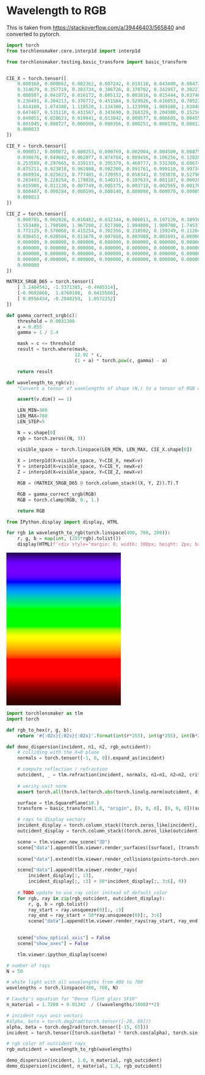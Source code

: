 # Wavelength to RGB

This is taken from https://stackoverflow.com/a/39446403/565840 and converted to pytorch.


```python
import torch
from torchlensmaker.core.interp1d import interp1d

from torchlensmaker.testing.basic_transform import basic_transform


CIE_X = torch.tensor([
    0.000160, 0.000662, 0.002362, 0.007242, 0.019110, 0.043400, 0.084736, 0.140638, 0.204492, 0.264737,
    0.314679, 0.357719, 0.383734, 0.386726, 0.370702, 0.342957, 0.302273, 0.254085, 0.195618, 0.132349,
    0.080507, 0.041072, 0.016172, 0.005132, 0.003816, 0.015444, 0.037465, 0.071358, 0.117749, 0.172953,
    0.236491, 0.304213, 0.376772, 0.451584, 0.529826, 0.616053, 0.705224, 0.793832, 0.878655, 0.951162,
    1.014160, 1.074300, 1.118520, 1.134300, 1.123990, 1.089100, 1.030480, 0.950740, 0.856297, 0.754930,
    0.647467, 0.535110, 0.431567, 0.343690, 0.268329, 0.204300, 0.152568, 0.112210, 0.081261, 0.057930,
    0.040851, 0.028623, 0.019941, 0.013842, 0.009577, 0.006605, 0.004553, 0.003145, 0.002175, 0.001506,
    0.001045, 0.000727, 0.000508, 0.000356, 0.000251, 0.000178, 0.000126, 0.000090, 0.000065, 0.000046,
    0.000033
])

CIE_Y = torch.tensor([
    0.000017, 0.000072, 0.000253, 0.000769, 0.002004, 0.004509, 0.008756, 0.014456, 0.021391, 0.029497,
    0.038676, 0.049602, 0.062077, 0.074704, 0.089456, 0.106256, 0.128201, 0.152761, 0.185190, 0.219940,
    0.253589, 0.297665, 0.339133, 0.395379, 0.460777, 0.531360, 0.606741, 0.685660, 0.761757, 0.823330,
    0.875211, 0.923810, 0.961988, 0.982200, 0.991761, 0.999110, 0.997340, 0.982380, 0.955552, 0.915175,
    0.868934, 0.825623, 0.777405, 0.720353, 0.658341, 0.593878, 0.527963, 0.461834, 0.398057, 0.339554,
    0.283493, 0.228254, 0.179828, 0.140211, 0.107633, 0.081187, 0.060281, 0.044096, 0.031800, 0.022602,
    0.015905, 0.011130, 0.007749, 0.005375, 0.003718, 0.002565, 0.001768, 0.001222, 0.000846, 0.000586,
    0.000407, 0.000284, 0.000199, 0.000140, 0.000098, 0.000070, 0.000050, 0.000036, 0.000025, 0.000018,
    0.000013
])

CIE_Z = torch.tensor([
    0.000705, 0.002928, 0.010482, 0.032344, 0.086011, 0.197120, 0.389366, 0.656760, 0.972542, 1.282500,
    1.553480, 1.798500, 1.967280, 2.027300, 1.994800, 1.900700, 1.745370, 1.554900, 1.317560, 1.030200,
    0.772125, 0.570060, 0.415254, 0.302356, 0.218502, 0.159249, 0.112044, 0.082248, 0.060709, 0.043050,
    0.030451, 0.020584, 0.013676, 0.007918, 0.003988, 0.001091, 0.000000, 0.000000, 0.000000, 0.000000,
    0.000000, 0.000000, 0.000000, 0.000000, 0.000000, 0.000000, 0.000000, 0.000000, 0.000000, 0.000000,
    0.000000, 0.000000, 0.000000, 0.000000, 0.000000, 0.000000, 0.000000, 0.000000, 0.000000, 0.000000,
    0.000000, 0.000000, 0.000000, 0.000000, 0.000000, 0.000000, 0.000000, 0.000000, 0.000000, 0.000000,
    0.000000, 0.000000, 0.000000, 0.000000, 0.000000, 0.000000, 0.000000, 0.000000, 0.000000, 0.000000,
    0.000000
])

MATRIX_SRGB_D65 = torch.tensor([
    [ 3.2404542, -1.5371385, -0.4985314],
    [-0.9692660,  1.8760108,  0.0415560],
    [ 0.0556434, -0.2040259,  1.0572252]
])

def gamma_correct_srgb(c):
    threshold = 0.0031308
    a = 0.055
    gamma = 1 / 2.4

    mask = c <= threshold
    result = torch.where(mask, 
                         12.92 * c, 
                         (1 + a) * torch.pow(c, gamma) - a)

    return result

def wavelength_to_rgb(v):
    "Convert a tensor of wavelengths of shape (N,) to a tensor of RGB colors of shape (N, 3)"

    assert(v.dim() == 1)

    LEN_MIN=380
    LEN_MAX=780
    LEN_STEP=5

    N = v.shape[0]
    rgb = torch.zeros((N, 3))

    visible_space = torch.linspace(LEN_MIN, LEN_MAX, CIE_X.shape[0])
    
    X = interp1d(X=visible_space, Y=CIE_X, newX=v)
    Y = interp1d(X=visible_space, Y=CIE_Y, newX=v)
    Z = interp1d(X=visible_space, Y=CIE_Z, newX=v)

    RGB = (MATRIX_SRGB_D65 @ torch.column_stack((X, Y, Z)).T).T

    RGB = gamma_correct_srgb(RGB)
    RGB = torch.clamp(RGB, 0., 1.)

    return RGB

```


```python
from IPython.display import display, HTML

for rgb in wavelength_to_rgb(torch.linspace(400, 700, 200)):
    r, g, b = map(int, (255*rgb).tolist())
    display(HTML(f'<div style="margin: 0; width: 300px; height: 2px; background: rgb({r} {g} {b})"></div>'))
```


<div style="margin: 0; width: 300px; height: 2px; background: rgb(33 0 85)"></div>



<div style="margin: 0; width: 300px; height: 2px; background: rgb(40 0 99)"></div>



<div style="margin: 0; width: 300px; height: 2px; background: rgb(46 0 112)"></div>



<div style="margin: 0; width: 300px; height: 2px; background: rgb(51 0 123)"></div>



<div style="margin: 0; width: 300px; height: 2px; background: rgb(57 0 137)"></div>



<div style="margin: 0; width: 300px; height: 2px; background: rgb(64 0 151)"></div>



<div style="margin: 0; width: 300px; height: 2px; background: rgb(69 0 164)"></div>



<div style="margin: 0; width: 300px; height: 2px; background: rgb(75 0 178)"></div>



<div style="margin: 0; width: 300px; height: 2px; background: rgb(81 0 192)"></div>



<div style="margin: 0; width: 300px; height: 2px; background: rgb(86 0 206)"></div>



<div style="margin: 0; width: 300px; height: 2px; background: rgb(91 0 218)"></div>



<div style="margin: 0; width: 300px; height: 2px; background: rgb(96 0 231)"></div>



<div style="margin: 0; width: 300px; height: 2px; background: rgb(100 0 244)"></div>



<div style="margin: 0; width: 300px; height: 2px; background: rgb(105 0 255)"></div>



<div style="margin: 0; width: 300px; height: 2px; background: rgb(108 0 255)"></div>



<div style="margin: 0; width: 300px; height: 2px; background: rgb(111 0 255)"></div>



<div style="margin: 0; width: 300px; height: 2px; background: rgb(113 0 255)"></div>



<div style="margin: 0; width: 300px; height: 2px; background: rgb(116 0 255)"></div>



<div style="margin: 0; width: 300px; height: 2px; background: rgb(117 0 255)"></div>



<div style="margin: 0; width: 300px; height: 2px; background: rgb(118 0 255)"></div>



<div style="margin: 0; width: 300px; height: 2px; background: rgb(119 0 255)"></div>



<div style="margin: 0; width: 300px; height: 2px; background: rgb(119 0 255)"></div>



<div style="margin: 0; width: 300px; height: 2px; background: rgb(119 0 255)"></div>



<div style="margin: 0; width: 300px; height: 2px; background: rgb(119 0 255)"></div>



<div style="margin: 0; width: 300px; height: 2px; background: rgb(118 0 255)"></div>



<div style="margin: 0; width: 300px; height: 2px; background: rgb(116 0 255)"></div>



<div style="margin: 0; width: 300px; height: 2px; background: rgb(114 0 255)"></div>



<div style="margin: 0; width: 300px; height: 2px; background: rgb(111 0 255)"></div>



<div style="margin: 0; width: 300px; height: 2px; background: rgb(107 0 255)"></div>



<div style="margin: 0; width: 300px; height: 2px; background: rgb(103 0 255)"></div>



<div style="margin: 0; width: 300px; height: 2px; background: rgb(99 0 255)"></div>



<div style="margin: 0; width: 300px; height: 2px; background: rgb(92 0 255)"></div>



<div style="margin: 0; width: 300px; height: 2px; background: rgb(84 0 255)"></div>



<div style="margin: 0; width: 300px; height: 2px; background: rgb(75 0 255)"></div>



<div style="margin: 0; width: 300px; height: 2px; background: rgb(64 0 255)"></div>



<div style="margin: 0; width: 300px; height: 2px; background: rgb(49 0 255)"></div>



<div style="margin: 0; width: 300px; height: 2px; background: rgb(26 0 255)"></div>



<div style="margin: 0; width: 300px; height: 2px; background: rgb(0 0 255)"></div>



<div style="margin: 0; width: 300px; height: 2px; background: rgb(0 0 255)"></div>



<div style="margin: 0; width: 300px; height: 2px; background: rgb(0 7 255)"></div>



<div style="margin: 0; width: 300px; height: 2px; background: rgb(0 43 255)"></div>



<div style="margin: 0; width: 300px; height: 2px; background: rgb(0 63 255)"></div>



<div style="margin: 0; width: 300px; height: 2px; background: rgb(0 78 255)"></div>



<div style="margin: 0; width: 300px; height: 2px; background: rgb(0 89 255)"></div>



<div style="margin: 0; width: 300px; height: 2px; background: rgb(0 102 255)"></div>



<div style="margin: 0; width: 300px; height: 2px; background: rgb(0 113 255)"></div>



<div style="margin: 0; width: 300px; height: 2px; background: rgb(0 123 255)"></div>



<div style="margin: 0; width: 300px; height: 2px; background: rgb(0 132 255)"></div>



<div style="margin: 0; width: 300px; height: 2px; background: rgb(0 141 255)"></div>



<div style="margin: 0; width: 300px; height: 2px; background: rgb(0 149 255)"></div>



<div style="margin: 0; width: 300px; height: 2px; background: rgb(0 156 255)"></div>



<div style="margin: 0; width: 300px; height: 2px; background: rgb(0 162 248)"></div>



<div style="margin: 0; width: 300px; height: 2px; background: rgb(0 169 238)"></div>



<div style="margin: 0; width: 300px; height: 2px; background: rgb(0 174 227)"></div>



<div style="margin: 0; width: 300px; height: 2px; background: rgb(0 180 218)"></div>



<div style="margin: 0; width: 300px; height: 2px; background: rgb(0 186 209)"></div>



<div style="margin: 0; width: 300px; height: 2px; background: rgb(0 192 198)"></div>



<div style="margin: 0; width: 300px; height: 2px; background: rgb(0 197 189)"></div>



<div style="margin: 0; width: 300px; height: 2px; background: rgb(0 201 180)"></div>



<div style="margin: 0; width: 300px; height: 2px; background: rgb(0 206 171)"></div>



<div style="margin: 0; width: 300px; height: 2px; background: rgb(0 210 161)"></div>



<div style="margin: 0; width: 300px; height: 2px; background: rgb(0 215 153)"></div>



<div style="margin: 0; width: 300px; height: 2px; background: rgb(0 219 144)"></div>



<div style="margin: 0; width: 300px; height: 2px; background: rgb(0 224 134)"></div>



<div style="margin: 0; width: 300px; height: 2px; background: rgb(0 229 126)"></div>



<div style="margin: 0; width: 300px; height: 2px; background: rgb(0 233 117)"></div>



<div style="margin: 0; width: 300px; height: 2px; background: rgb(0 238 107)"></div>



<div style="margin: 0; width: 300px; height: 2px; background: rgb(0 242 97)"></div>



<div style="margin: 0; width: 300px; height: 2px; background: rgb(0 246 88)"></div>



<div style="margin: 0; width: 300px; height: 2px; background: rgb(0 251 77)"></div>



<div style="margin: 0; width: 300px; height: 2px; background: rgb(0 255 65)"></div>



<div style="margin: 0; width: 300px; height: 2px; background: rgb(0 255 52)"></div>



<div style="margin: 0; width: 300px; height: 2px; background: rgb(0 255 33)"></div>



<div style="margin: 0; width: 300px; height: 2px; background: rgb(0 255 0)"></div>



<div style="margin: 0; width: 300px; height: 2px; background: rgb(0 255 0)"></div>



<div style="margin: 0; width: 300px; height: 2px; background: rgb(0 255 0)"></div>



<div style="margin: 0; width: 300px; height: 2px; background: rgb(0 255 0)"></div>



<div style="margin: 0; width: 300px; height: 2px; background: rgb(0 255 0)"></div>



<div style="margin: 0; width: 300px; height: 2px; background: rgb(0 255 0)"></div>



<div style="margin: 0; width: 300px; height: 2px; background: rgb(0 255 0)"></div>



<div style="margin: 0; width: 300px; height: 2px; background: rgb(0 255 0)"></div>



<div style="margin: 0; width: 300px; height: 2px; background: rgb(0 255 0)"></div>



<div style="margin: 0; width: 300px; height: 2px; background: rgb(0 255 0)"></div>



<div style="margin: 0; width: 300px; height: 2px; background: rgb(0 255 0)"></div>



<div style="margin: 0; width: 300px; height: 2px; background: rgb(0 255 0)"></div>



<div style="margin: 0; width: 300px; height: 2px; background: rgb(0 255 0)"></div>



<div style="margin: 0; width: 300px; height: 2px; background: rgb(0 255 0)"></div>



<div style="margin: 0; width: 300px; height: 2px; background: rgb(0 255 0)"></div>



<div style="margin: 0; width: 300px; height: 2px; background: rgb(0 255 0)"></div>



<div style="margin: 0; width: 300px; height: 2px; background: rgb(0 255 0)"></div>



<div style="margin: 0; width: 300px; height: 2px; background: rgb(0 255 0)"></div>



<div style="margin: 0; width: 300px; height: 2px; background: rgb(0 255 0)"></div>



<div style="margin: 0; width: 300px; height: 2px; background: rgb(0 255 0)"></div>



<div style="margin: 0; width: 300px; height: 2px; background: rgb(0 255 0)"></div>



<div style="margin: 0; width: 300px; height: 2px; background: rgb(0 255 0)"></div>



<div style="margin: 0; width: 300px; height: 2px; background: rgb(0 255 0)"></div>



<div style="margin: 0; width: 300px; height: 2px; background: rgb(0 255 0)"></div>



<div style="margin: 0; width: 300px; height: 2px; background: rgb(23 255 0)"></div>



<div style="margin: 0; width: 300px; height: 2px; background: rgb(80 255 0)"></div>



<div style="margin: 0; width: 300px; height: 2px; background: rgb(109 255 0)"></div>



<div style="margin: 0; width: 300px; height: 2px; background: rgb(132 255 0)"></div>



<div style="margin: 0; width: 300px; height: 2px; background: rgb(151 255 0)"></div>



<div style="margin: 0; width: 300px; height: 2px; background: rgb(168 255 0)"></div>



<div style="margin: 0; width: 300px; height: 2px; background: rgb(183 255 0)"></div>



<div style="margin: 0; width: 300px; height: 2px; background: rgb(197 255 0)"></div>



<div style="margin: 0; width: 300px; height: 2px; background: rgb(211 255 0)"></div>



<div style="margin: 0; width: 300px; height: 2px; background: rgb(223 255 0)"></div>



<div style="margin: 0; width: 300px; height: 2px; background: rgb(235 255 0)"></div>



<div style="margin: 0; width: 300px; height: 2px; background: rgb(246 255 0)"></div>



<div style="margin: 0; width: 300px; height: 2px; background: rgb(255 255 0)"></div>



<div style="margin: 0; width: 300px; height: 2px; background: rgb(255 255 0)"></div>



<div style="margin: 0; width: 300px; height: 2px; background: rgb(255 255 0)"></div>



<div style="margin: 0; width: 300px; height: 2px; background: rgb(255 251 0)"></div>



<div style="margin: 0; width: 300px; height: 2px; background: rgb(255 247 0)"></div>



<div style="margin: 0; width: 300px; height: 2px; background: rgb(255 241 0)"></div>



<div style="margin: 0; width: 300px; height: 2px; background: rgb(255 236 0)"></div>



<div style="margin: 0; width: 300px; height: 2px; background: rgb(255 230 0)"></div>



<div style="margin: 0; width: 300px; height: 2px; background: rgb(255 225 0)"></div>



<div style="margin: 0; width: 300px; height: 2px; background: rgb(255 219 0)"></div>



<div style="margin: 0; width: 300px; height: 2px; background: rgb(255 212 0)"></div>



<div style="margin: 0; width: 300px; height: 2px; background: rgb(255 206 0)"></div>



<div style="margin: 0; width: 300px; height: 2px; background: rgb(255 200 0)"></div>



<div style="margin: 0; width: 300px; height: 2px; background: rgb(255 193 0)"></div>



<div style="margin: 0; width: 300px; height: 2px; background: rgb(255 186 0)"></div>



<div style="margin: 0; width: 300px; height: 2px; background: rgb(255 179 0)"></div>



<div style="margin: 0; width: 300px; height: 2px; background: rgb(255 172 0)"></div>



<div style="margin: 0; width: 300px; height: 2px; background: rgb(255 164 0)"></div>



<div style="margin: 0; width: 300px; height: 2px; background: rgb(255 157 0)"></div>



<div style="margin: 0; width: 300px; height: 2px; background: rgb(255 149 0)"></div>



<div style="margin: 0; width: 300px; height: 2px; background: rgb(255 140 0)"></div>



<div style="margin: 0; width: 300px; height: 2px; background: rgb(255 132 0)"></div>



<div style="margin: 0; width: 300px; height: 2px; background: rgb(255 123 0)"></div>



<div style="margin: 0; width: 300px; height: 2px; background: rgb(255 113 0)"></div>



<div style="margin: 0; width: 300px; height: 2px; background: rgb(255 103 0)"></div>



<div style="margin: 0; width: 300px; height: 2px; background: rgb(255 93 0)"></div>



<div style="margin: 0; width: 300px; height: 2px; background: rgb(255 81 0)"></div>



<div style="margin: 0; width: 300px; height: 2px; background: rgb(255 68 0)"></div>



<div style="margin: 0; width: 300px; height: 2px; background: rgb(255 54 0)"></div>



<div style="margin: 0; width: 300px; height: 2px; background: rgb(255 36 0)"></div>



<div style="margin: 0; width: 300px; height: 2px; background: rgb(255 0 0)"></div>



<div style="margin: 0; width: 300px; height: 2px; background: rgb(255 0 0)"></div>



<div style="margin: 0; width: 300px; height: 2px; background: rgb(255 0 0)"></div>



<div style="margin: 0; width: 300px; height: 2px; background: rgb(255 0 0)"></div>



<div style="margin: 0; width: 300px; height: 2px; background: rgb(255 0 0)"></div>



<div style="margin: 0; width: 300px; height: 2px; background: rgb(255 0 0)"></div>



<div style="margin: 0; width: 300px; height: 2px; background: rgb(255 0 0)"></div>



<div style="margin: 0; width: 300px; height: 2px; background: rgb(255 0 0)"></div>



<div style="margin: 0; width: 300px; height: 2px; background: rgb(255 0 0)"></div>



<div style="margin: 0; width: 300px; height: 2px; background: rgb(255 0 0)"></div>



<div style="margin: 0; width: 300px; height: 2px; background: rgb(255 0 0)"></div>



<div style="margin: 0; width: 300px; height: 2px; background: rgb(255 0 0)"></div>



<div style="margin: 0; width: 300px; height: 2px; background: rgb(255 0 0)"></div>



<div style="margin: 0; width: 300px; height: 2px; background: rgb(255 0 0)"></div>



<div style="margin: 0; width: 300px; height: 2px; background: rgb(255 0 0)"></div>



<div style="margin: 0; width: 300px; height: 2px; background: rgb(255 0 0)"></div>



<div style="margin: 0; width: 300px; height: 2px; background: rgb(255 0 0)"></div>



<div style="margin: 0; width: 300px; height: 2px; background: rgb(255 0 0)"></div>



<div style="margin: 0; width: 300px; height: 2px; background: rgb(255 0 0)"></div>



<div style="margin: 0; width: 300px; height: 2px; background: rgb(255 0 0)"></div>



<div style="margin: 0; width: 300px; height: 2px; background: rgb(255 0 0)"></div>



<div style="margin: 0; width: 300px; height: 2px; background: rgb(255 0 0)"></div>



<div style="margin: 0; width: 300px; height: 2px; background: rgb(255 0 0)"></div>



<div style="margin: 0; width: 300px; height: 2px; background: rgb(247 0 0)"></div>



<div style="margin: 0; width: 300px; height: 2px; background: rgb(239 0 0)"></div>



<div style="margin: 0; width: 300px; height: 2px; background: rgb(232 0 0)"></div>



<div style="margin: 0; width: 300px; height: 2px; background: rgb(224 0 0)"></div>



<div style="margin: 0; width: 300px; height: 2px; background: rgb(217 0 0)"></div>



<div style="margin: 0; width: 300px; height: 2px; background: rgb(210 0 0)"></div>



<div style="margin: 0; width: 300px; height: 2px; background: rgb(202 0 0)"></div>



<div style="margin: 0; width: 300px; height: 2px; background: rgb(194 0 0)"></div>



<div style="margin: 0; width: 300px; height: 2px; background: rgb(187 0 0)"></div>



<div style="margin: 0; width: 300px; height: 2px; background: rgb(180 0 0)"></div>



<div style="margin: 0; width: 300px; height: 2px; background: rgb(173 0 0)"></div>



<div style="margin: 0; width: 300px; height: 2px; background: rgb(166 0 0)"></div>



<div style="margin: 0; width: 300px; height: 2px; background: rgb(160 0 0)"></div>



<div style="margin: 0; width: 300px; height: 2px; background: rgb(153 0 0)"></div>



<div style="margin: 0; width: 300px; height: 2px; background: rgb(146 0 0)"></div>



<div style="margin: 0; width: 300px; height: 2px; background: rgb(140 0 0)"></div>



<div style="margin: 0; width: 300px; height: 2px; background: rgb(134 0 0)"></div>



<div style="margin: 0; width: 300px; height: 2px; background: rgb(128 0 0)"></div>



<div style="margin: 0; width: 300px; height: 2px; background: rgb(122 0 0)"></div>



<div style="margin: 0; width: 300px; height: 2px; background: rgb(117 0 0)"></div>



<div style="margin: 0; width: 300px; height: 2px; background: rgb(111 0 0)"></div>



<div style="margin: 0; width: 300px; height: 2px; background: rgb(106 0 0)"></div>



<div style="margin: 0; width: 300px; height: 2px; background: rgb(101 0 0)"></div>



<div style="margin: 0; width: 300px; height: 2px; background: rgb(96 0 0)"></div>



<div style="margin: 0; width: 300px; height: 2px; background: rgb(91 0 0)"></div>



<div style="margin: 0; width: 300px; height: 2px; background: rgb(87 0 0)"></div>



<div style="margin: 0; width: 300px; height: 2px; background: rgb(82 0 0)"></div>



<div style="margin: 0; width: 300px; height: 2px; background: rgb(77 0 0)"></div>



<div style="margin: 0; width: 300px; height: 2px; background: rgb(74 0 0)"></div>



<div style="margin: 0; width: 300px; height: 2px; background: rgb(70 0 0)"></div>



<div style="margin: 0; width: 300px; height: 2px; background: rgb(66 0 0)"></div>



<div style="margin: 0; width: 300px; height: 2px; background: rgb(62 0 0)"></div>



<div style="margin: 0; width: 300px; height: 2px; background: rgb(59 0 0)"></div>



<div style="margin: 0; width: 300px; height: 2px; background: rgb(56 0 0)"></div>



<div style="margin: 0; width: 300px; height: 2px; background: rgb(52 0 0)"></div>



<div style="margin: 0; width: 300px; height: 2px; background: rgb(50 0 0)"></div>



<div style="margin: 0; width: 300px; height: 2px; background: rgb(47 0 0)"></div>



<div style="margin: 0; width: 300px; height: 2px; background: rgb(44 0 0)"></div>



```python
import torchlensmaker as tlm
import torch

def rgb_to_hex(r, g, b):
    return '#{:02x}{:02x}{:02x}'.format(int(r*255), int(g*255), int(b*255))

def demo_dispersion(incident, n1, n2, rgb_outcident):
    # colliding with the X=0 plane
    normals = torch.tensor([-1, 0, 0]).expand_as(incident)

    # compute reflection / refraction
    outcident, _ = tlm.refraction(incident, normals, n1=n1, n2=n2, critical_angle="reflect")
    
    # verity unit norm
    assert torch.all(torch.le(torch.abs(torch.linalg.norm(outcident, dim=1) - 1.0), 1e-5))

    surface = tlm.SquarePlane(10.)
    transform = basic_transform(1.0, "origin", [0, 0, 0], [0, 0, 0])(surface)

    # rays to display vectors
    incident_display = torch.column_stack((torch.zeros_like(incident), -incident))
    outcident_display = torch.column_stack((torch.zeros_like(outcident), outcident))

    scene = tlm.viewer.new_scene("3D")
    scene["data"].append(tlm.viewer.render_surfaces([surface], [transform], dim=3))
    
    scene["data"].extend(tlm.viewer.render_collisions(points=torch.zeros((1, 3)), normals=[normals[0, :]]))

    scene["data"].append(tlm.viewer.render_rays(
        incident_display[:, :3],
        incident_display[:, :3] + 50*incident_display[:, 3:6], 0))
    
    # TODO update to use ray color instead of default_color
    for rgb, ray in zip(rgb_outcident, outcident_display):
        r, g, b = rgb.tolist()
        ray_start = ray.unsqueeze(0)[:, :3]
        ray_end = ray_start + 50*ray.unsqueeze(0)[:, 3:6]
        scene["data"].append(tlm.viewer.render_rays(ray_start, ray_end, 0, default_color=rgb_to_hex(r, g, b)))
        

    scene["show_optical_axis"] = False
    scene["show_axes"] = False

    tlm.viewer.ipython_display(scene)

# number of rays
N = 50

# white light with all wavelengths from 400 to 700
wavelengths = torch.linspace(400, 700, N)

# Cauchy's equation for "Dense flint glass SF10"
n_material = 1.7280 + 0.01342  / ((wavelengths/1000)**2)

# incident rays unit vectors
#alpha, beta = torch.deg2rad(torch.tensor([-20, 60]))
alpha, beta = torch.deg2rad(torch.tensor([-15, 65]))
incident = torch.tensor([torch.sin(beta) * torch.cos(alpha), torch.sin(beta) * torch.sin(alpha), torch.cos(beta)]).expand((N, -1))

# rgb color of outcident rays
rgb_outcident = wavelength_to_rgb(wavelengths)

demo_dispersion(incident, 1.0, n_material, rgb_outcident)
demo_dispersion(incident, n_material, 1.0, rgb_outcident)
```


<div data-jp-suppress-context-menu id='tlmviewer-bb3f5bc6' class='tlmviewer' style='width: 100%; aspect-ratio: 16 / 9;'></div><script type='module'>async function importtlm() {
    try {
        return await import("/tlmviewer.js");
    } catch (error) {
        console.log("error", error);
        return await import("/files/test_notebooks/tlmviewer.js");
    }
}

const module = await importtlm();
const tlmviewer = module.tlmviewer;

const data = '{"mode": "3D", "camera": "orthographic", "data": [{"type": "surfaces", "data": [{"matrix": [[1.0, 0.0, 0.0, 0.0], [0.0, 1.0, 0.0, 0.0], [0.0, 0.0, 1.0, 0.0], [0.0, 0.0, 0.0, 1.0]], "samples": [[0.0, 0.0], [0.0, 0.07142492739258056], [0.0, 0.14284985478516113], [0.0, 0.2142747821777417], [0.0, 0.28569970957032226], [0.0, 0.3571246369629028], [0.0, 0.4285495643554834], [0.0, 0.49997449174806396], [0.0, 0.5713994191406445], [0.0, 0.6428243465332251], [0.0, 0.7142492739258056], [0.0, 0.7856742013183862], [0.0, 0.8570991287109668], [0.0, 0.9285240561035474], [0.0, 0.9999489834961279], [0.0, 1.0713739108887084], [0.0, 1.142798838281289], [0.0, 1.2142237656738697], [0.0, 1.2856486930664501], [0.0, 1.3570736204590308], [0.0, 1.4284985478516112], [0.0, 1.499923475244192], [0.0, 1.5713484026367723], [0.0, 1.642773330029353], [0.0, 1.7141982574219337], [0.0, 1.785623184814514], [0.0, 1.8570481122070948], [0.0, 1.9284730395996752], [0.0, 1.9998979669922559], [0.0, 2.0713228943848363], [0.0, 2.1427478217774167], [0.0, 2.2141727491699976], [0.0, 2.285597676562578], [0.0, 2.3570226039551585], [0.0, 2.4284475313477394], [0.0, 2.49987245874032], [0.0, 2.5712973861329003], [0.0, 2.6427223135254807], [0.0, 2.7141472409180616], [0.0, 2.785572168310642], [0.0, 2.8569970957032225], [0.0, 2.9284220230958034], [0.0, 2.999846950488384], [0.0, 3.0712718778809642], [0.0, 3.1426968052735447], [0.0, 3.2141217326661256], [0.0, 3.285546660058706], [0.0, 3.3569715874512864], [0.0, 3.4283965148438673], [0.0, 3.4998214422364478], [0.0, 3.5712463696290278], [0.0, 3.642671297021608], [0.0, 3.714096224414189], [0.0, 3.7855211518067695], [0.0, 3.85694607919935], [0.0, 3.928371006591931], [0.0, 3.9997959339845113], [0.0, 4.071220861377092], [0.0, 4.142645788769673], [0.0, 4.214070716162253], [0.0, 4.2854956435548335], [0.0, 4.356920570947414], [0.0, 4.428345498339994], [0.0, 4.499770425732575], [0.0, 4.571195353125156], [0.0, 4.642620280517736], [0.0, 4.714045207910317], [0.0, 4.785470135302898], [0.0, 4.856895062695478], [0.0, 4.928319990088059], [0.0, 4.999744917480639], [0.0, 5.07116984487322], [0.0, 5.1425947722658005], [0.0, 5.2140196996583805], [0.0, 5.285444627050961], [0.0, 5.356869554443542], [0.0, 5.428294481836122], [0.0, 5.499719409228703], [0.0, 5.571144336621284], [0.0, 5.642569264013864], [0.0, 5.713994191406445], [0.0, 5.785419118799025], [0.0, 5.856844046191606], [0.0, 5.928268973584187], [0.0, 5.999693900976767], [0.0, 6.071118828369348], [0.0, 6.1425437557619285], [0.0, 6.2139686831545085], [0.0, 6.285393610547089], [0.0, 6.35681853793967], [0.0, 6.42824346533225], [0.0, 6.499668392724831], [0.0, 6.571093320117412], [0.0, 6.642518247509992], [0.0, 6.713943174902573], [0.0, 6.785368102295153], [0.0, 6.856793029687734], [0.0, 6.928217957080315], [0.0, 6.999642884472895], [0.0, 7.0710678118654755]], "clip_planes": [[0.0, -1.0, 0.0, 5.0], [0.0, 1.0, 0.0, 5.0], [0.0, 0.0, -1.0, 5.0], [0.0, 0.0, 1.0, 5.0]]}]}, {"type": "points", "data": [[0.0, 0.0, 0.0]], "color": "#ff0000"}, {"type": "arrows", "data": [[-1, 0, 0, 0.0, 0.0, 0.0, 1.0]]}, {"type": "rays", "points": [[0.0, 0.0, 0.0, -43.771305084228516, 11.728486061096191, -21.13091278076172], [0.0, 0.0, 0.0, -43.771305084228516, 11.728486061096191, -21.13091278076172], [0.0, 0.0, 0.0, -43.771305084228516, 11.728486061096191, -21.13091278076172], [0.0, 0.0, 0.0, -43.771305084228516, 11.728486061096191, -21.13091278076172], [0.0, 0.0, 0.0, -43.771305084228516, 11.728486061096191, -21.13091278076172], [0.0, 0.0, 0.0, -43.771305084228516, 11.728486061096191, -21.13091278076172], [0.0, 0.0, 0.0, -43.771305084228516, 11.728486061096191, -21.13091278076172], [0.0, 0.0, 0.0, -43.771305084228516, 11.728486061096191, -21.13091278076172], [0.0, 0.0, 0.0, -43.771305084228516, 11.728486061096191, -21.13091278076172], [0.0, 0.0, 0.0, -43.771305084228516, 11.728486061096191, -21.13091278076172], [0.0, 0.0, 0.0, -43.771305084228516, 11.728486061096191, -21.13091278076172], [0.0, 0.0, 0.0, -43.771305084228516, 11.728486061096191, -21.13091278076172], [0.0, 0.0, 0.0, -43.771305084228516, 11.728486061096191, -21.13091278076172], [0.0, 0.0, 0.0, -43.771305084228516, 11.728486061096191, -21.13091278076172], [0.0, 0.0, 0.0, -43.771305084228516, 11.728486061096191, -21.13091278076172], [0.0, 0.0, 0.0, -43.771305084228516, 11.728486061096191, -21.13091278076172], [0.0, 0.0, 0.0, -43.771305084228516, 11.728486061096191, -21.13091278076172], [0.0, 0.0, 0.0, -43.771305084228516, 11.728486061096191, -21.13091278076172], [0.0, 0.0, 0.0, -43.771305084228516, 11.728486061096191, -21.13091278076172], [0.0, 0.0, 0.0, -43.771305084228516, 11.728486061096191, -21.13091278076172], [0.0, 0.0, 0.0, -43.771305084228516, 11.728486061096191, -21.13091278076172], [0.0, 0.0, 0.0, -43.771305084228516, 11.728486061096191, -21.13091278076172], [0.0, 0.0, 0.0, -43.771305084228516, 11.728486061096191, -21.13091278076172], [0.0, 0.0, 0.0, -43.771305084228516, 11.728486061096191, -21.13091278076172], [0.0, 0.0, 0.0, -43.771305084228516, 11.728486061096191, -21.13091278076172], [0.0, 0.0, 0.0, -43.771305084228516, 11.728486061096191, -21.13091278076172], [0.0, 0.0, 0.0, -43.771305084228516, 11.728486061096191, -21.13091278076172], [0.0, 0.0, 0.0, -43.771305084228516, 11.728486061096191, -21.13091278076172], [0.0, 0.0, 0.0, -43.771305084228516, 11.728486061096191, -21.13091278076172], [0.0, 0.0, 0.0, -43.771305084228516, 11.728486061096191, -21.13091278076172], [0.0, 0.0, 0.0, -43.771305084228516, 11.728486061096191, -21.13091278076172], [0.0, 0.0, 0.0, -43.771305084228516, 11.728486061096191, -21.13091278076172], [0.0, 0.0, 0.0, -43.771305084228516, 11.728486061096191, -21.13091278076172], [0.0, 0.0, 0.0, -43.771305084228516, 11.728486061096191, -21.13091278076172], [0.0, 0.0, 0.0, -43.771305084228516, 11.728486061096191, -21.13091278076172], [0.0, 0.0, 0.0, -43.771305084228516, 11.728486061096191, -21.13091278076172], [0.0, 0.0, 0.0, -43.771305084228516, 11.728486061096191, -21.13091278076172], [0.0, 0.0, 0.0, -43.771305084228516, 11.728486061096191, -21.13091278076172], [0.0, 0.0, 0.0, -43.771305084228516, 11.728486061096191, -21.13091278076172], [0.0, 0.0, 0.0, -43.771305084228516, 11.728486061096191, -21.13091278076172], [0.0, 0.0, 0.0, -43.771305084228516, 11.728486061096191, -21.13091278076172], [0.0, 0.0, 0.0, -43.771305084228516, 11.728486061096191, -21.13091278076172], [0.0, 0.0, 0.0, -43.771305084228516, 11.728486061096191, -21.13091278076172], [0.0, 0.0, 0.0, -43.771305084228516, 11.728486061096191, -21.13091278076172], [0.0, 0.0, 0.0, -43.771305084228516, 11.728486061096191, -21.13091278076172], [0.0, 0.0, 0.0, -43.771305084228516, 11.728486061096191, -21.13091278076172], [0.0, 0.0, 0.0, -43.771305084228516, 11.728486061096191, -21.13091278076172], [0.0, 0.0, 0.0, -43.771305084228516, 11.728486061096191, -21.13091278076172], [0.0, 0.0, 0.0, -43.771305084228516, 11.728486061096191, -21.13091278076172], [0.0, 0.0, 0.0, -43.771305084228516, 11.728486061096191, -21.13091278076172]], "color": "#ffa724", "variables": {}, "domain": {}, "layers": [0]}, {"type": "rays", "points": [[0.0, 0.0, 0.0, 48.188026428222656, -6.473121166229248, 11.662455558776855]], "color": "#210055", "variables": {}, "domain": {}, "layers": [0]}, {"type": "rays", "points": [[0.0, 0.0, 0.0, 48.18290328979492, -6.482099533081055, 11.678632736206055]], "color": "#3a008a", "variables": {}, "domain": {}, "layers": [0]}, {"type": "rays", "points": [[0.0, 0.0, 0.0, 48.177982330322266, -6.490705966949463, 11.694136619567871]], "color": "#5200c2", "variables": {}, "domain": {}, "layers": [0]}, {"type": "rays", "points": [[0.0, 0.0, 0.0, 48.173255920410156, -6.498956680297852, 11.709003448486328]], "color": "#6500f6", "variables": {}, "domain": {}, "layers": [0]}, {"type": "rays", "points": [[0.0, 0.0, 0.0, 48.16872024536133, -6.5068745613098145, 11.723268508911133]], "color": "#7200ff", "variables": {}, "domain": {}, "layers": [0]}, {"type": "rays", "points": [[0.0, 0.0, 0.0, 48.16436004638672, -6.514473915100098, 11.736960411071777]], "color": "#7700ff", "variables": {}, "domain": {}, "layers": [0]}, {"type": "rays", "points": [[0.0, 0.0, 0.0, 48.16016387939453, -6.521773338317871, 11.750110626220703]], "color": "#7500ff", "variables": {}, "domain": {}, "layers": [0]}, {"type": "rays", "points": [[0.0, 0.0, 0.0, 48.156131744384766, -6.528787136077881, 11.762747764587402]], "color": "#6a00ff", "variables": {}, "domain": {}, "layers": [0]}, {"type": "rays", "points": [[0.0, 0.0, 0.0, 48.15224838256836, -6.535530090332031, 11.774895668029785]], "color": "#5000ff", "variables": {}, "domain": {}, "layers": [0]}, {"type": "rays", "points": [[0.0, 0.0, 0.0, 48.14850616455078, -6.54201602935791, 11.786581993103027]], "color": "#0000ff", "variables": {}, "domain": {}, "layers": [0]}, {"type": "rays", "points": [[0.0, 0.0, 0.0, 48.14490509033203, -6.5482563972473145, 11.79782485961914]], "color": "#0038ff", "variables": {}, "domain": {}, "layers": [0]}, {"type": "rays", "points": [[0.0, 0.0, 0.0, 48.14143371582031, -6.55426549911499, 11.808650970458984]], "color": "#006dff", "variables": {}, "domain": {}, "layers": [0]}, {"type": "rays", "points": [[0.0, 0.0, 0.0, 48.138084411621094, -6.560053825378418, 11.819079399108887]], "color": "#0093ff", "variables": {}, "domain": {}, "layers": [0]}, {"type": "rays", "points": [[0.0, 0.0, 0.0, 48.13485336303711, -6.5656304359436035, 11.82912826538086]], "color": "#00ade6", "variables": {}, "domain": {}, "layers": [0]}, {"type": "rays", "points": [[0.0, 0.0, 0.0, 48.13174057006836, -6.57100772857666, 11.838814735412598]], "color": "#00c4be", "variables": {}, "domain": {}, "layers": [0]}, {"type": "rays", "points": [[0.0, 0.0, 0.0, 48.12873458862305, -6.576192378997803, 11.848155975341797]], "color": "#00d699", "variables": {}, "domain": {}, "layers": [0]}, {"type": "rays", "points": [[0.0, 0.0, 0.0, 48.125831604003906, -6.581196308135986, 11.857171058654785]], "color": "#00e975", "variables": {}, "domain": {}, "layers": [0]}, {"type": "rays", "points": [[0.0, 0.0, 0.0, 48.123023986816406, -6.586024761199951, 11.865870475769043]], "color": "#00fb4d", "variables": {}, "domain": {}, "layers": [0]}, {"type": "rays", "points": [[0.0, 0.0, 0.0, 48.12031555175781, -6.590688228607178, 11.874272346496582]], "color": "#00ff00", "variables": {}, "domain": {}, "layers": [0]}, {"type": "rays", "points": [[0.0, 0.0, 0.0, 48.11769485473633, -6.595192909240723, 11.8823881149292]], "color": "#00ff00", "variables": {}, "domain": {}, "layers": [0]}, {"type": "rays", "points": [[0.0, 0.0, 0.0, 48.11515808105469, -6.599544525146484, 11.890230178833008]], "color": "#00ff00", "variables": {}, "domain": {}, "layers": [0]}, {"type": "rays", "points": [[0.0, 0.0, 0.0, 48.112709045410156, -6.603753566741943, 11.897811889648438]], "color": "#00ff00", "variables": {}, "domain": {}, "layers": [0]}, {"type": "rays", "points": [[0.0, 0.0, 0.0, 48.11033630371094, -6.607822418212891, 11.905143737792969]], "color": "#00ff00", "variables": {}, "domain": {}, "layers": [0]}, {"type": "rays", "points": [[0.0, 0.0, 0.0, 48.10803985595703, -6.611758232116699, 11.912235260009766]], "color": "#00ff00", "variables": {}, "domain": {}, "layers": [0]}, {"type": "rays", "points": [[0.0, 0.0, 0.0, 48.10581588745117, -6.615568161010742, 11.919097900390625]], "color": "#3aff00", "variables": {}, "domain": {}, "layers": [0]}, {"type": "rays", "points": [[0.0, 0.0, 0.0, 48.103660583496094, -6.619255065917969, 11.925742149353027]], "color": "#a0ff00", "variables": {}, "domain": {}, "layers": [0]}, {"type": "rays", "points": [[0.0, 0.0, 0.0, 48.1015739440918, -6.622827053070068, 11.93217658996582]], "color": "#daff00", "variables": {}, "domain": {}, "layers": [0]}, {"type": "rays", "points": [[0.0, 0.0, 0.0, 48.099552154541016, -6.626286506652832, 11.938409805297852]], "color": "#ffff00", "variables": {}, "domain": {}, "layers": [0]}, {"type": "rays", "points": [[0.0, 0.0, 0.0, 48.097591400146484, -6.629639148712158, 11.944450378417969]], "color": "#fff300", "variables": {}, "domain": {}, "layers": [0]}, {"type": "rays", "points": [[0.0, 0.0, 0.0, 48.09568786621094, -6.632889270782471, 11.950304985046387]], "color": "#ffdc00", "variables": {}, "domain": {}, "layers": [0]}, {"type": "rays", "points": [[0.0, 0.0, 0.0, 48.093841552734375, -6.6360392570495605, 11.955981254577637]], "color": "#ffc200", "variables": {}, "domain": {}, "layers": [0]}, {"type": "rays", "points": [[0.0, 0.0, 0.0, 48.09204864501953, -6.639095306396484, 11.961487770080566]], "color": "#ffa500", "variables": {}, "domain": {}, "layers": [0]}, {"type": "rays", "points": [[0.0, 0.0, 0.0, 48.09031295776367, -6.642061233520508, 11.96683120727539]], "color": "#ff8400", "variables": {}, "domain": {}, "layers": [0]}, {"type": "rays", "points": [[0.0, 0.0, 0.0, 48.088623046875, -6.644938945770264, 11.972016334533691]], "color": "#ff5d00", "variables": {}, "domain": {}, "layers": [0]}, {"type": "rays", "points": [[0.0, 0.0, 0.0, 48.08698272705078, -6.647732734680176, 11.977048873901367]], "color": "#ff2200", "variables": {}, "domain": {}, "layers": [0]}, {"type": "rays", "points": [[0.0, 0.0, 0.0, 48.085391998291016, -6.650444984436035, 11.981935501098633]], "color": "#ff0000", "variables": {}, "domain": {}, "layers": [0]}, {"type": "rays", "points": [[0.0, 0.0, 0.0, 48.08384323120117, -6.653080940246582, 11.986682891845703]], "color": "#ff0000", "variables": {}, "domain": {}, "layers": [0]}, {"type": "rays", "points": [[0.0, 0.0, 0.0, 48.082340240478516, -6.655640125274658, 11.991294860839844]], "color": "#ff0000", "variables": {}, "domain": {}, "layers": [0]}, {"type": "rays", "points": [[0.0, 0.0, 0.0, 48.080875396728516, -6.658127784729004, 11.995777130126953]], "color": "#ff0000", "variables": {}, "domain": {}, "layers": [0]}, {"type": "rays", "points": [[0.0, 0.0, 0.0, 48.0794563293457, -6.660547256469727, 12.000136375427246]], "color": "#ff0000", "variables": {}, "domain": {}, "layers": [0]}, {"type": "rays", "points": [[0.0, 0.0, 0.0, 48.07807159423828, -6.662898540496826, 12.004372596740723]], "color": "#f30000", "variables": {}, "domain": {}, "layers": [0]}, {"type": "rays", "points": [[0.0, 0.0, 0.0, 48.076725006103516, -6.665185928344727, 12.008493423461914]], "color": "#d50000", "variables": {}, "domain": {}, "layers": [0]}, {"type": "rays", "points": [[0.0, 0.0, 0.0, 48.075416564941406, -6.6674113273620605, 12.012503623962402]], "color": "#b70000", "variables": {}, "domain": {}, "layers": [0]}, {"type": "rays", "points": [[0.0, 0.0, 0.0, 48.07414245605469, -6.669576644897461, 12.016403198242188]], "color": "#9c0000", "variables": {}, "domain": {}, "layers": [0]}, {"type": "rays", "points": [[0.0, 0.0, 0.0, 48.072898864746094, -6.671683311462402, 12.020200729370117]], "color": "#820000", "variables": {}, "domain": {}, "layers": [0]}, {"type": "rays", "points": [[0.0, 0.0, 0.0, 48.07168960571289, -6.673735618591309, 12.023897171020508]], "color": "#6b0000", "variables": {}, "domain": {}, "layers": [0]}, {"type": "rays", "points": [[0.0, 0.0, 0.0, 48.07051086425781, -6.675734519958496, 12.027497291564941]], "color": "#570000", "variables": {}, "domain": {}, "layers": [0]}, {"type": "rays", "points": [[0.0, 0.0, 0.0, 48.06936264038086, -6.677679061889648, 12.031002044677734]], "color": "#460000", "variables": {}, "domain": {}, "layers": [0]}, {"type": "rays", "points": [[0.0, 0.0, 0.0, 48.06824493408203, -6.679574489593506, 12.034418106079102]], "color": "#380000", "variables": {}, "domain": {}, "layers": [0]}, {"type": "rays", "points": [[0.0, 0.0, 0.0, 48.06715393066406, -6.681422233581543, 12.037745475769043]], "color": "#2c0000", "variables": {}, "domain": {}, "layers": [0]}], "show_optical_axis": false, "show_axes": false}';

setTimeout(() => {
    tlmviewer.embed(document.getElementById("tlmviewer-bb3f5bc6"), data);    
}, 0);
</script>



<div data-jp-suppress-context-menu id='tlmviewer-5efbf0ec' class='tlmviewer' style='width: 100%; aspect-ratio: 16 / 9;'></div><script type='module'>async function importtlm() {
    try {
        return await import("/tlmviewer.js");
    } catch (error) {
        console.log("error", error);
        return await import("/files/test_notebooks/tlmviewer.js");
    }
}

const module = await importtlm();
const tlmviewer = module.tlmviewer;

const data = '{"mode": "3D", "camera": "orthographic", "data": [{"type": "surfaces", "data": [{"matrix": [[1.0, 0.0, 0.0, 0.0], [0.0, 1.0, 0.0, 0.0], [0.0, 0.0, 1.0, 0.0], [0.0, 0.0, 0.0, 1.0]], "samples": [[0.0, 0.0], [0.0, 0.07142492739258056], [0.0, 0.14284985478516113], [0.0, 0.2142747821777417], [0.0, 0.28569970957032226], [0.0, 0.3571246369629028], [0.0, 0.4285495643554834], [0.0, 0.49997449174806396], [0.0, 0.5713994191406445], [0.0, 0.6428243465332251], [0.0, 0.7142492739258056], [0.0, 0.7856742013183862], [0.0, 0.8570991287109668], [0.0, 0.9285240561035474], [0.0, 0.9999489834961279], [0.0, 1.0713739108887084], [0.0, 1.142798838281289], [0.0, 1.2142237656738697], [0.0, 1.2856486930664501], [0.0, 1.3570736204590308], [0.0, 1.4284985478516112], [0.0, 1.499923475244192], [0.0, 1.5713484026367723], [0.0, 1.642773330029353], [0.0, 1.7141982574219337], [0.0, 1.785623184814514], [0.0, 1.8570481122070948], [0.0, 1.9284730395996752], [0.0, 1.9998979669922559], [0.0, 2.0713228943848363], [0.0, 2.1427478217774167], [0.0, 2.2141727491699976], [0.0, 2.285597676562578], [0.0, 2.3570226039551585], [0.0, 2.4284475313477394], [0.0, 2.49987245874032], [0.0, 2.5712973861329003], [0.0, 2.6427223135254807], [0.0, 2.7141472409180616], [0.0, 2.785572168310642], [0.0, 2.8569970957032225], [0.0, 2.9284220230958034], [0.0, 2.999846950488384], [0.0, 3.0712718778809642], [0.0, 3.1426968052735447], [0.0, 3.2141217326661256], [0.0, 3.285546660058706], [0.0, 3.3569715874512864], [0.0, 3.4283965148438673], [0.0, 3.4998214422364478], [0.0, 3.5712463696290278], [0.0, 3.642671297021608], [0.0, 3.714096224414189], [0.0, 3.7855211518067695], [0.0, 3.85694607919935], [0.0, 3.928371006591931], [0.0, 3.9997959339845113], [0.0, 4.071220861377092], [0.0, 4.142645788769673], [0.0, 4.214070716162253], [0.0, 4.2854956435548335], [0.0, 4.356920570947414], [0.0, 4.428345498339994], [0.0, 4.499770425732575], [0.0, 4.571195353125156], [0.0, 4.642620280517736], [0.0, 4.714045207910317], [0.0, 4.785470135302898], [0.0, 4.856895062695478], [0.0, 4.928319990088059], [0.0, 4.999744917480639], [0.0, 5.07116984487322], [0.0, 5.1425947722658005], [0.0, 5.2140196996583805], [0.0, 5.285444627050961], [0.0, 5.356869554443542], [0.0, 5.428294481836122], [0.0, 5.499719409228703], [0.0, 5.571144336621284], [0.0, 5.642569264013864], [0.0, 5.713994191406445], [0.0, 5.785419118799025], [0.0, 5.856844046191606], [0.0, 5.928268973584187], [0.0, 5.999693900976767], [0.0, 6.071118828369348], [0.0, 6.1425437557619285], [0.0, 6.2139686831545085], [0.0, 6.285393610547089], [0.0, 6.35681853793967], [0.0, 6.42824346533225], [0.0, 6.499668392724831], [0.0, 6.571093320117412], [0.0, 6.642518247509992], [0.0, 6.713943174902573], [0.0, 6.785368102295153], [0.0, 6.856793029687734], [0.0, 6.928217957080315], [0.0, 6.999642884472895], [0.0, 7.0710678118654755]], "clip_planes": [[0.0, -1.0, 0.0, 5.0], [0.0, 1.0, 0.0, 5.0], [0.0, 0.0, -1.0, 5.0], [0.0, 0.0, 1.0, 5.0]]}]}, {"type": "points", "data": [[0.0, 0.0, 0.0]], "color": "#ff0000"}, {"type": "arrows", "data": [[-1, 0, 0, 0.0, 0.0, 0.0, 1.0]]}, {"type": "rays", "points": [[0.0, 0.0, 0.0, -43.771305084228516, 11.728486061096191, -21.13091278076172], [0.0, 0.0, 0.0, -43.771305084228516, 11.728486061096191, -21.13091278076172], [0.0, 0.0, 0.0, -43.771305084228516, 11.728486061096191, -21.13091278076172], [0.0, 0.0, 0.0, -43.771305084228516, 11.728486061096191, -21.13091278076172], [0.0, 0.0, 0.0, -43.771305084228516, 11.728486061096191, -21.13091278076172], [0.0, 0.0, 0.0, -43.771305084228516, 11.728486061096191, -21.13091278076172], [0.0, 0.0, 0.0, -43.771305084228516, 11.728486061096191, -21.13091278076172], [0.0, 0.0, 0.0, -43.771305084228516, 11.728486061096191, -21.13091278076172], [0.0, 0.0, 0.0, -43.771305084228516, 11.728486061096191, -21.13091278076172], [0.0, 0.0, 0.0, -43.771305084228516, 11.728486061096191, -21.13091278076172], [0.0, 0.0, 0.0, -43.771305084228516, 11.728486061096191, -21.13091278076172], [0.0, 0.0, 0.0, -43.771305084228516, 11.728486061096191, -21.13091278076172], [0.0, 0.0, 0.0, -43.771305084228516, 11.728486061096191, -21.13091278076172], [0.0, 0.0, 0.0, -43.771305084228516, 11.728486061096191, -21.13091278076172], [0.0, 0.0, 0.0, -43.771305084228516, 11.728486061096191, -21.13091278076172], [0.0, 0.0, 0.0, -43.771305084228516, 11.728486061096191, -21.13091278076172], [0.0, 0.0, 0.0, -43.771305084228516, 11.728486061096191, -21.13091278076172], [0.0, 0.0, 0.0, -43.771305084228516, 11.728486061096191, -21.13091278076172], [0.0, 0.0, 0.0, -43.771305084228516, 11.728486061096191, -21.13091278076172], [0.0, 0.0, 0.0, -43.771305084228516, 11.728486061096191, -21.13091278076172], [0.0, 0.0, 0.0, -43.771305084228516, 11.728486061096191, -21.13091278076172], [0.0, 0.0, 0.0, -43.771305084228516, 11.728486061096191, -21.13091278076172], [0.0, 0.0, 0.0, -43.771305084228516, 11.728486061096191, -21.13091278076172], [0.0, 0.0, 0.0, -43.771305084228516, 11.728486061096191, -21.13091278076172], [0.0, 0.0, 0.0, -43.771305084228516, 11.728486061096191, -21.13091278076172], [0.0, 0.0, 0.0, -43.771305084228516, 11.728486061096191, -21.13091278076172], [0.0, 0.0, 0.0, -43.771305084228516, 11.728486061096191, -21.13091278076172], [0.0, 0.0, 0.0, -43.771305084228516, 11.728486061096191, -21.13091278076172], [0.0, 0.0, 0.0, -43.771305084228516, 11.728486061096191, -21.13091278076172], [0.0, 0.0, 0.0, -43.771305084228516, 11.728486061096191, -21.13091278076172], [0.0, 0.0, 0.0, -43.771305084228516, 11.728486061096191, -21.13091278076172], [0.0, 0.0, 0.0, -43.771305084228516, 11.728486061096191, -21.13091278076172], [0.0, 0.0, 0.0, -43.771305084228516, 11.728486061096191, -21.13091278076172], [0.0, 0.0, 0.0, -43.771305084228516, 11.728486061096191, -21.13091278076172], [0.0, 0.0, 0.0, -43.771305084228516, 11.728486061096191, -21.13091278076172], [0.0, 0.0, 0.0, -43.771305084228516, 11.728486061096191, -21.13091278076172], [0.0, 0.0, 0.0, -43.771305084228516, 11.728486061096191, -21.13091278076172], [0.0, 0.0, 0.0, -43.771305084228516, 11.728486061096191, -21.13091278076172], [0.0, 0.0, 0.0, -43.771305084228516, 11.728486061096191, -21.13091278076172], [0.0, 0.0, 0.0, -43.771305084228516, 11.728486061096191, -21.13091278076172], [0.0, 0.0, 0.0, -43.771305084228516, 11.728486061096191, -21.13091278076172], [0.0, 0.0, 0.0, -43.771305084228516, 11.728486061096191, -21.13091278076172], [0.0, 0.0, 0.0, -43.771305084228516, 11.728486061096191, -21.13091278076172], [0.0, 0.0, 0.0, -43.771305084228516, 11.728486061096191, -21.13091278076172], [0.0, 0.0, 0.0, -43.771305084228516, 11.728486061096191, -21.13091278076172], [0.0, 0.0, 0.0, -43.771305084228516, 11.728486061096191, -21.13091278076172], [0.0, 0.0, 0.0, -43.771305084228516, 11.728486061096191, -21.13091278076172], [0.0, 0.0, 0.0, -43.771305084228516, 11.728486061096191, -21.13091278076172], [0.0, 0.0, 0.0, -43.771305084228516, 11.728486061096191, -21.13091278076172], [0.0, 0.0, 0.0, -43.771305084228516, 11.728486061096191, -21.13091278076172]], "color": "#ffa724", "variables": {}, "domain": {}, "layers": [0]}, {"type": "rays", "points": [[0.0, 0.0, 0.0, 24.13612937927246, -21.250551223754883, 38.28657150268555]], "color": "#210055", "variables": {}, "domain": {}, "layers": [0]}, {"type": "rays", "points": [[0.0, 0.0, 0.0, 24.245840072631836, -21.22111701965332, 38.23353958129883]], "color": "#3a008a", "variables": {}, "domain": {}, "layers": [0]}, {"type": "rays", "points": [[0.0, 0.0, 0.0, 24.35011100769043, -21.19297981262207, 38.18284606933594]], "color": "#5200c2", "variables": {}, "domain": {}, "layers": [0]}, {"type": "rays", "points": [[0.0, 0.0, 0.0, 24.449277877807617, -21.166072845458984, 38.134368896484375]], "color": "#6500f6", "variables": {}, "domain": {}, "layers": [0]}, {"type": "rays", "points": [[0.0, 0.0, 0.0, 24.543710708618164, -21.14031982421875, 38.08796691894531]], "color": "#7200ff", "variables": {}, "domain": {}, "layers": [0]}, {"type": "rays", "points": [[0.0, 0.0, 0.0, 24.633686065673828, -21.11565589904785, 38.04353332519531]], "color": "#7700ff", "variables": {}, "domain": {}, "layers": [0]}, {"type": "rays", "points": [[0.0, 0.0, 0.0, 24.719497680664062, -21.092025756835938, 38.00095748901367]], "color": "#7500ff", "variables": {}, "domain": {}, "layers": [0]}, {"type": "rays", "points": [[0.0, 0.0, 0.0, 24.801414489746094, -21.069366455078125, 37.96013259887695]], "color": "#6a00ff", "variables": {}, "domain": {}, "layers": [0]}, {"type": "rays", "points": [[0.0, 0.0, 0.0, 24.879663467407227, -21.047630310058594, 37.92097091674805]], "color": "#5000ff", "variables": {}, "domain": {}, "layers": [0]}, {"type": "rays", "points": [[0.0, 0.0, 0.0, 24.954463958740234, -21.026763916015625, 37.88337707519531]], "color": "#0000ff", "variables": {}, "domain": {}, "layers": [0]}, {"type": "rays", "points": [[0.0, 0.0, 0.0, 25.026031494140625, -21.0067195892334, 37.847267150878906]], "color": "#0038ff", "variables": {}, "domain": {}, "layers": [0]}, {"type": "rays", "points": [[0.0, 0.0, 0.0, 25.094545364379883, -20.98746109008789, 37.81256866455078]], "color": "#006dff", "variables": {}, "domain": {}, "layers": [0]}, {"type": "rays", "points": [[0.0, 0.0, 0.0, 25.160186767578125, -20.968944549560547, 37.779205322265625]], "color": "#0093ff", "variables": {}, "domain": {}, "layers": [0]}, {"type": "rays", "points": [[0.0, 0.0, 0.0, 25.223112106323242, -20.95113182067871, 37.74711608886719]], "color": "#00ade6", "variables": {}, "domain": {}, "layers": [0]}, {"type": "rays", "points": [[0.0, 0.0, 0.0, 25.283475875854492, -20.933988571166992, 37.71622848510742]], "color": "#00c4be", "variables": {}, "domain": {}, "layers": [0]}, {"type": "rays", "points": [[0.0, 0.0, 0.0, 25.341421127319336, -20.917482376098633, 37.68648910522461]], "color": "#00d699", "variables": {}, "domain": {}, "layers": [0]}, {"type": "rays", "points": [[0.0, 0.0, 0.0, 25.397062301635742, -20.901580810546875, 37.657840728759766]], "color": "#00e975", "variables": {}, "domain": {}, "layers": [0]}, {"type": "rays", "points": [[0.0, 0.0, 0.0, 25.450542449951172, -20.886255264282227, 37.63022994995117]], "color": "#00fb4d", "variables": {}, "domain": {}, "layers": [0]}, {"type": "rays", "points": [[0.0, 0.0, 0.0, 25.50196075439453, -20.87148094177246, 37.60361099243164]], "color": "#00ff00", "variables": {}, "domain": {}, "layers": [0]}, {"type": "rays", "points": [[0.0, 0.0, 0.0, 25.551435470581055, -20.857223510742188, 37.57792282104492]], "color": "#00ff00", "variables": {}, "domain": {}, "layers": [0]}, {"type": "rays", "points": [[0.0, 0.0, 0.0, 25.599056243896484, -20.843467712402344, 37.553138732910156]], "color": "#00ff00", "variables": {}, "domain": {}, "layers": [0]}, {"type": "rays", "points": [[0.0, 0.0, 0.0, 25.64491844177246, -20.830184936523438, 37.52920913696289]], "color": "#00ff00", "variables": {}, "domain": {}, "layers": [0]}, {"type": "rays", "points": [[0.0, 0.0, 0.0, 25.68910789489746, -20.817358016967773, 37.50609588623047]], "color": "#00ff00", "variables": {}, "domain": {}, "layers": [0]}, {"type": "rays", "points": [[0.0, 0.0, 0.0, 25.731706619262695, -20.804964065551758, 37.483768463134766]], "color": "#00ff00", "variables": {}, "domain": {}, "layers": [0]}, {"type": "rays", "points": [[0.0, 0.0, 0.0, 25.772785186767578, -20.792984008789062, 37.46218490600586]], "color": "#3aff00", "variables": {}, "domain": {}, "layers": [0]}, {"type": "rays", "points": [[0.0, 0.0, 0.0, 25.81243133544922, -20.78139877319336, 37.441314697265625]], "color": "#a0ff00", "variables": {}, "domain": {}, "layers": [0]}, {"type": "rays", "points": [[0.0, 0.0, 0.0, 25.85070037841797, -20.77019500732422, 37.42112350463867]], "color": "#daff00", "variables": {}, "domain": {}, "layers": [0]}, {"type": "rays", "points": [[0.0, 0.0, 0.0, 25.887662887573242, -20.759347915649414, 37.40158462524414]], "color": "#ffff00", "variables": {}, "domain": {}, "layers": [0]}, {"type": "rays", "points": [[0.0, 0.0, 0.0, 25.923368453979492, -20.748849868774414, 37.38267135620117]], "color": "#fff300", "variables": {}, "domain": {}, "layers": [0]}, {"type": "rays", "points": [[0.0, 0.0, 0.0, 25.957881927490234, -20.73868751525879, 37.364356994628906]], "color": "#ffdc00", "variables": {}, "domain": {}, "layers": [0]}, {"type": "rays", "points": [[0.0, 0.0, 0.0, 25.991260528564453, -20.728837966918945, 37.346614837646484]], "color": "#ffc200", "variables": {}, "domain": {}, "layers": [0]}, {"type": "rays", "points": [[0.0, 0.0, 0.0, 26.02354621887207, -20.719297409057617, 37.32942199707031]], "color": "#ffa500", "variables": {}, "domain": {}, "layers": [0]}, {"type": "rays", "points": [[0.0, 0.0, 0.0, 26.054790496826172, -20.710046768188477, 37.31275939941406]], "color": "#ff8400", "variables": {}, "domain": {}, "layers": [0]}, {"type": "rays", "points": [[0.0, 0.0, 0.0, 26.085037231445312, -20.701078414916992, 37.296600341796875]], "color": "#ff5d00", "variables": {}, "domain": {}, "layers": [0]}, {"type": "rays", "points": [[0.0, 0.0, 0.0, 26.11432647705078, -20.692378997802734, 37.28092956542969]], "color": "#ff2200", "variables": {}, "domain": {}, "layers": [0]}, {"type": "rays", "points": [[0.0, 0.0, 0.0, 26.142704010009766, -20.68393898010254, 37.265716552734375]], "color": "#ff0000", "variables": {}, "domain": {}, "layers": [0]}, {"type": "rays", "points": [[0.0, 0.0, 0.0, 26.170202255249023, -20.675745010375977, 37.25096130371094]], "color": "#ff0000", "variables": {}, "domain": {}, "layers": [0]}, {"type": "rays", "points": [[0.0, 0.0, 0.0, 26.19686508178711, -20.66779327392578, 37.236629486083984]], "color": "#ff0000", "variables": {}, "domain": {}, "layers": [0]}, {"type": "rays", "points": [[0.0, 0.0, 0.0, 26.222721099853516, -20.660070419311523, 37.22271728515625]], "color": "#ff0000", "variables": {}, "domain": {}, "layers": [0]}, {"type": "rays", "points": [[0.0, 0.0, 0.0, 26.247802734375, -20.65256690979004, 37.209197998046875]], "color": "#ff0000", "variables": {}, "domain": {}, "layers": [0]}, {"type": "rays", "points": [[0.0, 0.0, 0.0, 26.272136688232422, -20.645278930664062, 37.196067810058594]], "color": "#f30000", "variables": {}, "domain": {}, "layers": [0]}, {"type": "rays", "points": [[0.0, 0.0, 0.0, 26.295761108398438, -20.638195037841797, 37.18330383300781]], "color": "#d50000", "variables": {}, "domain": {}, "layers": [0]}, {"type": "rays", "points": [[0.0, 0.0, 0.0, 26.31869888305664, -20.631305694580078, 37.170894622802734]], "color": "#b70000", "variables": {}, "domain": {}, "layers": [0]}, {"type": "rays", "points": [[0.0, 0.0, 0.0, 26.340978622436523, -20.624610900878906, 37.15882873535156]], "color": "#9c0000", "variables": {}, "domain": {}, "layers": [0]}, {"type": "rays", "points": [[0.0, 0.0, 0.0, 26.362627029418945, -20.618093490600586, 37.14708709716797]], "color": "#820000", "variables": {}, "domain": {}, "layers": [0]}, {"type": "rays", "points": [[0.0, 0.0, 0.0, 26.383668899536133, -20.611753463745117, 37.13566589355469]], "color": "#6b0000", "variables": {}, "domain": {}, "layers": [0]}, {"type": "rays", "points": [[0.0, 0.0, 0.0, 26.404117584228516, -20.6055850982666, 37.12455368041992]], "color": "#570000", "variables": {}, "domain": {}, "layers": [0]}, {"type": "rays", "points": [[0.0, 0.0, 0.0, 26.423995971679688, -20.59958267211914, 37.113739013671875]], "color": "#460000", "variables": {}, "domain": {}, "layers": [0]}, {"type": "rays", "points": [[0.0, 0.0, 0.0, 26.443344116210938, -20.593734741210938, 37.10320281982422]], "color": "#380000", "variables": {}, "domain": {}, "layers": [0]}, {"type": "rays", "points": [[0.0, 0.0, 0.0, 26.4621639251709, -20.588041305541992, 37.09294509887695]], "color": "#2c0000", "variables": {}, "domain": {}, "layers": [0]}], "show_optical_axis": false, "show_axes": false}';

setTimeout(() => {
    tlmviewer.embed(document.getElementById("tlmviewer-5efbf0ec"), data);    
}, 0);
</script>

